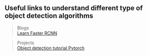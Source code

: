 ## Useful links to understand different type of object detection algorithms

> Blogs  
[Learn Faster RCNN](https://tryolabs.com/blog/2018/01/18/faster-r-cnn-down-the-rabbit-hole-of-modern-object-detection/)  

> Projects  
[Object detection tutorial Pytorch](https://github.com/sgrvinod/a-PyTorch-Tutorial-to-Object-Detection)
